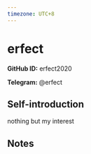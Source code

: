 ```yaml
---
timezone: UTC+8
---
```


# erfect

**GitHub ID:** erfect2020

**Telegram:** @erfect

## Self-introduction

nothing but my interest

## Notes

<!-- Content_START -->

<!-- Content_END -->
